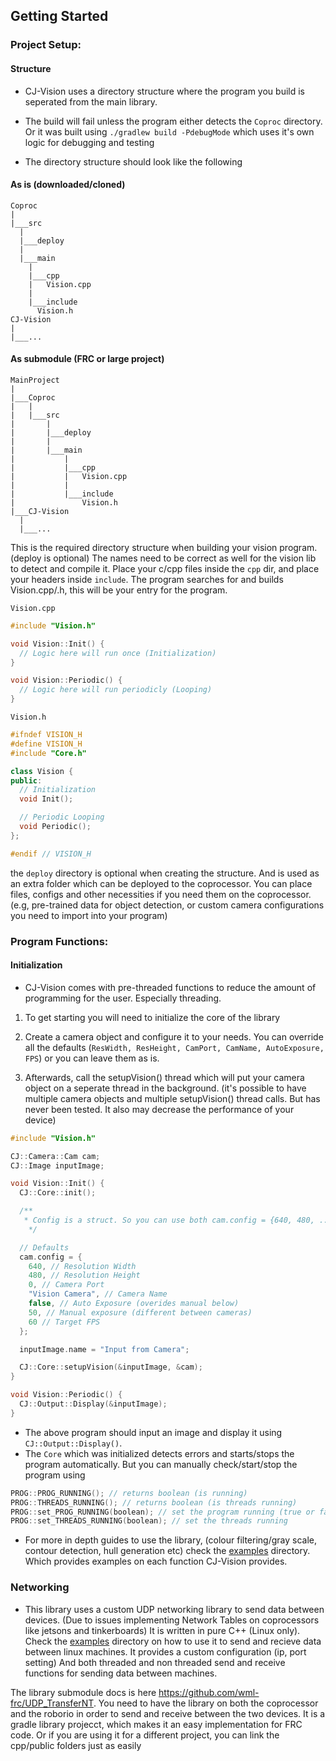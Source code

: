 ## Getting Started

### Project Setup: 

#### Structure
- CJ-Vision uses a directory structure where the program you build is seperated from the main library.

- The build will fail unless the program either detects the `Coproc` directory. Or it was built using `./gradlew build -PdebugMode` which uses it's own logic for debugging and testing

- The directory structure should look like the following

#### As is (downloaded/cloned)

```
Coproc
|
|___src
  |
  |___deploy
  |
  |___main
    |
    |___cpp
    |	Vision.cpp
    |
    |___include
      Vision.h
CJ-Vision
|
|___...
```

#### As submodule (FRC or large project)
```
MainProject
|
|___Coproc
|	|
|	|___src
|		|
|		|___deploy
|		|
|		|___main
|			|
|			|___cpp
|			|	Vision.cpp
|			|
|			|___include
|				Vision.h
|___CJ-Vision
  |
  |___...
```

This is the required directory structure when building your vision program. (deploy is optional) The names need to be correct as well for the vision lib to detect and compile it. Place your c/cpp files inside the `cpp` dir, and place your headers inside `include`. The program searches for and builds Vision.cpp/.h, this will be your entry for the program.

`Vision.cpp`
```cpp
#include "Vision.h"

void Vision::Init() {
  // Logic here will run once (Initialization)
}

void Vision::Periodic() {
  // Logic here will run periodicly (Looping)
}
```

`Vision.h`
```cpp
#ifndef VISION_H
#define VISION_H
#include "Core.h"

class Vision {
public:
  // Initialization
  void Init();

  // Periodic Looping
  void Periodic();
};

#endif // VISION_H
```

the `deploy` directory is optional when creating the structure. And is used as an extra folder which can be deployed to the coprocessor. You can place files, configs and other necessities if you need them on the coprocessor. (e.g, pre-trained data for object detection, or custom camera configurations you need to import into your program)

### Program Functions:

#### Initialization
- CJ-Vision comes with pre-threaded functions to reduce the amount of programming for the user. Especially threading.

1. To get starting you will need to initialize the core of the library

2. Create a camera object and configure it to your needs. You can override all the defaults (`ResWidth, ResHeight, CamPort, CamName, AutoExposure, FPS`) or you can leave them as is.

3. Afterwards, call the setupVision() thread which will put your camera object on a seperate thread in the background. (it's possible to have multiple camera objects and multiple setupVision() thread calls. But has never been tested. It also may decrease the performance of your device)

```cpp
#include "Vision.h"

CJ::Camera::Cam cam;
CJ::Image inputImage;

void Vision::Init() {
  CJ::Core::init();

  /**
   * Config is a struct. So you can use both cam.config = {640, 480, ...} or cam.config.ResWidth = 640; cam.config.ResHeight = 480; ... 
    */

  // Defaults
  cam.config = {
    640, // Resolution Width
    480, // Resolution Height
    0, // Camera Port
    "Vision Camera", // Camera Name
    false, // Auto Exposure (overides manual below)
    50, // Manual exposure (different between cameras)
    60 // Target FPS
  };

  inputImage.name = "Input from Camera";

  CJ::Core::setupVision(&inputImage, &cam);
}

void Vision::Periodic() {
  CJ::Output::Display(&inputImage);
}
```

- The above program should input an image and display it using `CJ::Output::Display()`. 
- The `Core` which was initialized detects errors and starts/stops the program automatically. But you can manually check/start/stop the program using

```cpp
PROG::PROG_RUNNING(); // returns boolean (is running)
PROG::THREADS_RUNNING(); // returns boolean (is threads running)
PROG::set_PROG_RUNNING(boolean); // set the program running (true or false)
PROG::set_THREADS_RUNNING(boolean); // set the threads running
```


- For more in depth guides to use the library, (colour filtering/gray scale, contour detection, hull generation etc) check the [examples](examples/README.md) directory. Which provides examples on each function CJ-Vision provides.

### Networking 
- This library uses a custom UDP networking library to send data between devices. (Due to issues implementing Network Tables on coprocessors like jetsons and tinkerboards) It is written in pure C++ (Linux only). Check the [examples](examples/README.md) directory on how to use it to send and recieve data between linux machines. It provides a custom configuration (ip, port setting) And both threaded and non threaded send and receive functions for sending data between machines.

The library submodule docs is here https://github.com/wml-frc/UDP_TransferNT. You need to have the library on both the coprocessor and the roborio in order to send and receive between the two devices. It is a gradle library projecct, which makes it an easy implementation for FRC code. Or if you are using it for a different project, you can link the cpp/public folders just as easily

